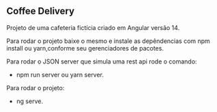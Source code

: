 ## Coffee Delivery

Projeto de uma cafeteria fictícia criado em Angular versão 14.

Para rodar o projeto baixe o mesmo e instale as depêndencias com npm install ou yarn,conforme seu gerenciadores de pacotes. 

Para rodar o JSON server que simula uma rest api rode o comando:
- npm run server ou yarn server.

Para rodar o projeto:

- ng serve.
